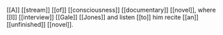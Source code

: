 [[A]] [[stream]] [[of]] [[consciousness]] [[documentary]] [[novel]], where [[I]] [[interview]] [[Gale]] [[Jones]] and listen [[to]] him recite [[an]] [[unfinished]] [[novel]].